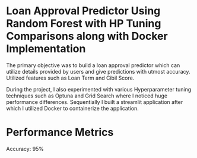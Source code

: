 # Loan Approval Predictor Using Random Forest with HP Tuning Comparisons along with Docker Implementation

The primary objective was to build a loan approval predictor which can utilize details provided by users and give predictions with utmost accuracy. Utilized features such as Loan Term and Cibil Score.

During the project, I also experimented with various Hyperparameter tuning techniques such as Optuna and Grid Search where I noticed huge performance differences. Sequentially I built a streamlit application after which I utilized Docker to containerize the application.


# Performance Metrics

Accuracy: 95% 